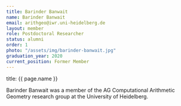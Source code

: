 ```yaml
---
title: Barinder Banwait
name: Barinder Banwait
email: arithgeo@iwr.uni-heidelberg.de
layout: member
role: Postdoctoral Researcher
status: alumni
order: 1
photo: "/assets/img/barinder-banwait.jpg"
graduation_year: 2020
current_position: Former Member
---
```

title: {{ page.name }}

Barinder Banwait was a member of the AG Computational Arithmetic Geometry research group at the University of Heidelberg.